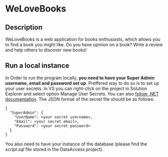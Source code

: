 # WeLoveBooks

## Description
WeLoveBooks is a web application for books enthusiasts, which allows you to find a book you might like. Do you have opinion on a book? Write a review and help others to discover new books!

## Run a local instance
In Order to run the program locally, **you need to have your Super Admin username, email and password set up**. Preffered way to do so is to set up your user secrets. In VS you can right-click on the project in Solution Explorer and select option Manage User Secrets. You can also [follow .NET documentation](https://docs.microsoft.com/en-us/aspnet/core/security/app-secrets?view=aspnetcore-6.0&tabs=linux). The JSON format of the secret file should be as follows:
```
{
  "SuperAdmin": {
    "UserName": <your secret username>,
    "Email": <your secret email>,
    "Password": <your secret password>
  }
}
```
You also need to have your instance of the database (please find the *script.sql* file stored in the DataAccess project).
